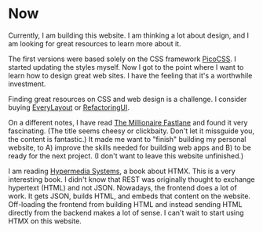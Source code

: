 # Now

Currently, I am building this website. I am thinking a lot about design, and I am looking for great resources to learn more about it.

The first versions were based solely on the CSS framework [PicoCSS](https://picocss.com/). I started updating the styles myself. Now I got to the point where I want to learn how to design great web sites. I have the feeling that it's a worthwhile investment.

Finding great resources on CSS and web design is a challenge. I consider buying [EveryLayout](https://every-layout.dev/) or [RefactoringUI](https://www.refactoringui.com/).

On a different notes, I have read [The Millionaire Fastlane](https://www.themillionairefastlane.com/) and found it very fascinating. (The title seems cheesy or clickbaity. Don't let it missguide you, the content is fantastic.) It made me want to "finish" building my personal website, to A) improve the skills needed for building web apps and B) to be ready for the next project. (I don't want to leave this website unfinished.)

I am reading [Hypermedia Systems](https://hypermedia.systems/), a book about HTMX. This is a very interesting book. I didn't know that REST was originally thought to exchange hypertext (HTML) and not JSON. Nowadays, the frontend does a lot of work. It gets JSON, builds HTML, and embeds that content on the website. Off-loading the frontend from building HTML and instead sending HTML directly from the backend makes a lot of sense. I can't wait to start using HTMX on this website.
